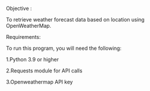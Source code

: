 Objective :

To retrieve weather forecast data based on location using OpenWeatherMap.


Requirements:

To run this program, you will need the following:

1.Python 3.9 or higher

2.Requests module for API calls

3.Openweathermap API key
